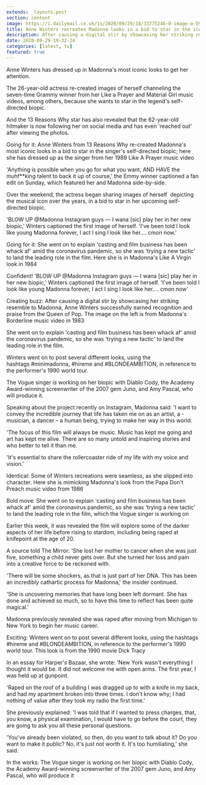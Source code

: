 ```yaml
---
extends: _layouts.post
section: content
image: https://i.dailymail.co.uk/1s/2020/09/29/18/33775246-0-image-a-59_1601398976772.jpg 
title: Anne Winters recreates Madonna looks in a bid to star in the icons self-directed biopic 
description: After causing a digital stir by showcasing her striking resemble to Madonna, Anne Winters successfully earned recognition and praise from the Queen of Pop. 
date: 2020-09-29-19-32-24 
categories: [latest, tv] 
featured: true 
--- 
```

Anne Winters has dressed up in Madonna's most iconic looks to get her attention.  

The 26-year-old actress re-created images of herself channeling the seven-time Grammy winner from her Like a Prayer and Material Girl music videos, among others, because she wants to star in the legend's self-directed biopic.

And the 13 Reasons Why star has also revealed that the 62-year-old hitmaker is now following her on social media and has even 'reached out' after viewing the photos. 

Going for it: Anne Winters from 13 Reasons Why re-created Madonna's most iconic looks in a bid to star in the singer's self-directed biopic; here she has dressed up as the singer from her 1989 Like A Prayer music video

'Anything is possible when you go for what you want, AND HAVE the muhf**king talent to back it up of course,' the Emmy winner captioned a fan edit on Sunday, which featured her and Madonna side-by-side.

Over the weekend, the actress began sharing images of herself  depicting the musical icon over the years, in a bid to star in her upcoming self-directed biopic. 

'BLOW UP @Madonna Instagram guys — I wana [sic] play her in her new biopic,' Winters captioned the first image of herself. 'I've been told I look like young Madonna forever, I act I sing I look like her.... cmon now.' 

Going for it: She went on to explain 'casting and film business has been whack af' amid the coronavirus pandemic, so she was 'trying a new tactic' to land the leading role in the film. Here she is in Madonna's Like A Virgin look in 1984

Confident! 'BLOW UP @Madonna Instagram guys — I wana [sic] play her in her new biopic,' Winters captioned the first image of herself. 'I've been told I look like young Madonna forever, I act I sing I look like her.... cmon now'

Creating buzz: After causing a digital stir by showcasing her striking resemble to Madonna, Anne Winters successfully earned recognition and praise from the Queen of Pop. The image on the left is from Madonna's Borderline music video in 1983

She went on to explain 'casting and film business has been whack af' amid the coronavirus pandemic, so she was 'trying a new tactic' to land the leading role in the film.

Winters went on to post several different looks, using the hashtags #minimadonna, #hireme and #BLONDEAMBITION, in reference to the performer's 1990 world tour. 

The Vogue singer is working on her biopic with Diablo Cody, the Academy Award-winning screenwriter of the 2007 gem Juno, and Amy Pascal, who will produce it. 

Speaking about the project recently on Instagram, Madonna said: 'I want to convey the incredible journey that life has taken me on as an artist, a ­musician, a dancer – a human being, trying to make her way in this world.

'The focus of this film will always be music. Music has kept me going and art has kept me alive. There are so many untold and inspiring stories and who better to tell it than me.

'It's essential to share the rollercoaster ride of my life with my voice and vision.'

Identical: Some of Winters recreations were seamless, as she slipped into character. Here she is mimicking Madonna's look from the Papa Don't Preach music video from 1986

Bold move: She went on to explain 'casting and film business has been whack af' amid the coronavirus pandemic, so she was 'trying a new tactic' to land the leading role in the film, which the Vogue singer is working on 

Earlier this week, it was revealed the film will explore some of the darker aspects of her life before rising to stardom, including being raped at knifepoint at the age of 20.

A source told The Mirror: 'She lost her mother to cancer when she was just five, something a child never gets over. But she turned her loss and pain into a creative force to be reckoned with. 

'There will be some shockers, as that is just part of her DNA. This has been an incredibly cathartic process for Madonna,' the insider continued. 

'She is uncovering memories that have long been left dormant. She has done and achieved so much, so to have this time to reflect has been quite magical.' 

Madonna previously revealed she was raped after moving from Michigan to New York to begin her music career.

Exciting: Winters went on to post several different looks, using the hashtags #hireme and #BLONDEAMBITION, in reference to the performer's 1990 world tour. This look is from the 1990 movie Dick Tracy

In an essay for Harper's Bazaar, she wrote: 'New York wasn't everything I thought it would be. It did not welcome me with open arms. The first year, I was held up at gunpoint.

'Raped on the roof of a building I was dragged up to with a knife in my back, and had my apartment broken into three times. I don't know why; I had nothing of value after they took my radio the first time.'

She previously explained: 'I was told that if I wanted to press charges, that, you know, a physical examination, I would have to go before the court, they are going to ask you all these personal questions. 

'You've already been violated, so then, do you want to talk about it? Do you want to make it public? No, it's just not worth it. It's too humiliating,' she said.

In the works: The Vogue singer is working on her biopic with Diablo Cody, the Academy Award-winning screenwriter of the 2007 gem Juno, and Amy Pascal, who will produce it

